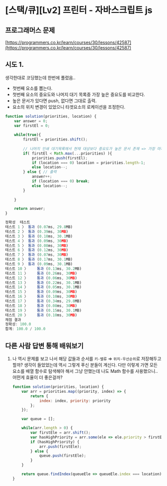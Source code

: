 # [스택/큐][Lv2] 프린터 - 자바스크립트 js

## 프로그래머스 문제

[https://programmers.co.kr/learn/courses/30/lessons/42587](https://programmers.co.kr/learn/courses/30/lessons/42587)

## 시도 1.

생각한대로 코딩했는데 한번에 풀렸음..

* 첫번째 요소를 뽑는다.
* 첫번째 요소의 중요도와 나머지 대기 목록중 가장 높은 중요도를 비교한다.
* 높은 문서가 있다면 push, 없다면 그대로 출력.
* 요소의 위치 변경이 있었으니 타겟요소의 로케이션을 조정한다.

```jsx
function solution(priorities, location) {
    var answer = 0;
    var firstEl = 0;
    
    while(true){
        firstEl = priorities.shift();
        
        // 나머지 인쇄 대기목록에서 현재 대상보다 중요도가 높은 문서 존재 => 가장 마지막에 push
        if( firstEl < Math.max(...priorities) ){
            priorities.push(firstEl);
            if (location === 0) location = priorities.length-1;
            else location--;
        } else { // 출력
            answer++;
            if (location === 0) break;
            else location--;
        }
        
    }

    return answer;
}
```

```jsx
정확성  테스트
테스트 1 〉	통과 (0.07ms, 29.8MB)
테스트 2 〉	통과 (0.39ms, 30MB)
테스트 3 〉	통과 (0.10ms, 30.1MB)
테스트 4 〉	통과 (0.09ms, 30MB)
테스트 5 〉	통과 (0.08ms, 30MB)
테스트 6 〉	통과 (0.12ms, 30MB)
테스트 7 〉	통과 (0.07ms, 30MB)
테스트 8 〉	통과 (0.17ms, 30.1MB)
테스트 9 〉	통과 (0.09ms, 30.1MB)
테스트 10 〉	통과 (0.13ms, 30.2MB)
테스트 11 〉	통과 (0.26ms, 30MB)
테스트 12 〉	통과 (0.06ms, 30MB)
테스트 13 〉	통과 (0.22ms, 30.1MB)
테스트 14 〉	통과 (0.05ms, 30.1MB)
테스트 15 〉	통과 (0.09ms, 30MB)
테스트 16 〉	통과 (0.10ms, 30MB)
테스트 17 〉	통과 (0.34ms, 29.8MB)
테스트 18 〉	통과 (0.08ms, 30MB)
테스트 19 〉	통과 (0.15ms, 30.1MB)
테스트 20 〉	통과 (0.10ms, 30MB)
채점 결과
정확성: 100.0
합계: 100.0 / 100.0
```

## 다른 사람 답변 통해 배워보기

1. 나 역시 문제를 보고 나서 해당 값들과 순서를 `키-밸류` ⇒ `위치-우선순위`로 저장해두고 할까? 생각이 들었었는데 역시 그렇게 푸신 분들이 계신다. 다만 이렇게 가면 모든 요소를 배열 함수로 탐색해야 해서 그냥 안했는데 나도 Math 함수를 사용했으니.. 어떤게 효율이 더 좋은걸까?

    ```jsx
    function solution(priorities, location) {
        var arr = priorities.map((priority, index) => {
            return {
                index: index, priority: priority
            };
        });

        var queue = [];

        while(arr.length > 0) {
            var firstEle = arr.shift();
            var hasHighPriority = arr.some(ele => ele.priority > firstEle.priority);
            if (hasHighPriority) {
                arr.push(firstEle);
            } else {
                queue.push(firstEle);
            }
        }

        return queue.findIndex(queueEle => queueEle.index === location) + 1;
    }
    ```